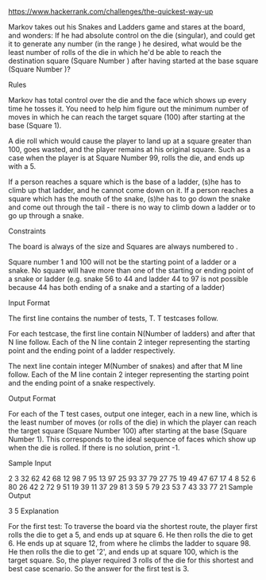 https://www.hackerrank.com/challenges/the-quickest-way-up

Markov takes out his Snakes and Ladders game and stares at the board, and wonders: If he had absolute control on the die (singular), and could get it to generate any number (in the range ) he desired, what would be the least number of rolls of the die in which he'd be able to reach the destination square (Square Number ) after having started at the base square (Square Number )?

Rules

Markov has total control over the die and the face which shows up every time he tosses it. You need to help him figure out the minimum number of moves in which he can reach the target square (100) after starting at the base (Square 1).

A die roll which would cause the player to land up at a square greater than 100, goes wasted, and the player remains at his original square. Such as a case when the player is at Square Number 99, rolls the die, and ends up with a 5.

If a person reaches a square which is the base of a ladder, (s)he has to climb up that ladder, and he cannot come down on it. If a person reaches a square which has the mouth of the snake, (s)he has to go down the snake and come out through the tail - there is no way to climb down a ladder or to go up through a snake.

Constraints

The board is always of the size  and Squares are always numbered  to .

 
 

Square number 1 and 100 will not be the starting point of a ladder or a snake. 
No square will have more than one of the starting or ending point of a snake or ladder (e.g. snake 56 to 44 and ladder 44 to 97 is not possible because 44 has both ending of a snake and a starting of a ladder)

Input Format

The first line contains the number of tests, T. T testcases follow.

For each testcase, the first line contain N(Number of ladders) and after that N line follow. Each of the N line contain 2 integer representing the starting point and the ending point of a ladder respectively.

The next line contain integer M(Number of snakes) and after that M line follow. Each of the M line contain 2 integer representing the starting point and the ending point of a snake respectively.

Output Format

For each of the T test cases, output one integer, each in a new line, which is the least number of moves (or rolls of the die) in which the player can reach the target square (Square Number 100) after starting at the base (Square Number 1). This corresponds to the ideal sequence of faces which show up when the die is rolled. 
If there is no solution, print -1.

Sample Input

2
3
32 62
42 68
12 98
7
95 13
97 25
93 37
79 27
75 19
49 47
67 17
4
8 52
6 80
26 42
2 72
9
51 19
39 11
37 29
81 3
59 5
79 23
53 7
43 33
77 21 
Sample Output

3
5
Explanation

For the first test: To traverse the board via the shortest route, the player first rolls the die to get a 5, and ends up at square 6. He then rolls the die to get 6. He ends up at square 12, from where he climbs the ladder to square 98. He then rolls the die to get '2', and ends up at square 100, which is the target square. So, the player required 3 rolls of the die for this shortest and best case scenario. So the answer for the first test is 3.
